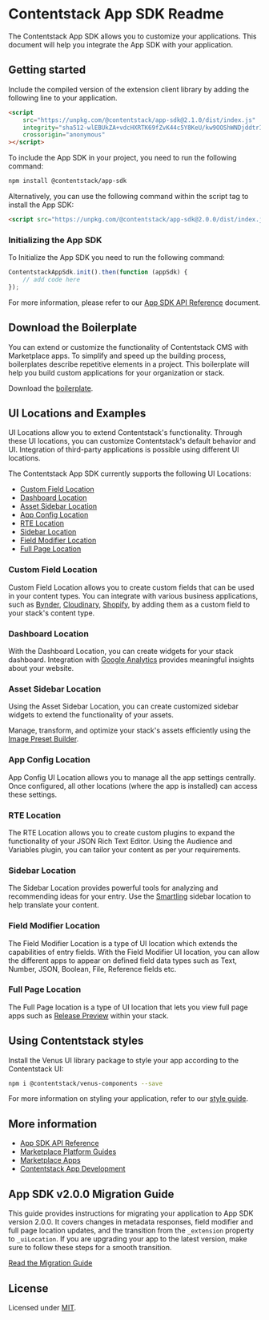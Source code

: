 # Contentstack App SDK Readme

The Contentstack App SDK allows you to customize your applications. This document will help you integrate the App SDK with your application.

## Getting started

Include the compiled version of the extension client library by adding the following line to your application.

```html
<script
    src="https://unpkg.com/@contentstack/app-sdk@2.1.0/dist/index.js"
    integrity="sha512-wlEBUkZA+vdcHXRTK69fZvK44c5Y8KeU/kw9OOShWNDjddtrIB8a1lfbLjH5nKWQqkWZ2L9VYEqr96P7qx3ZZg=="
    crossorigin="anonymous"
></script>
```

To include the App SDK in your project, you need to run the following command:

```sh
npm install @contentstack/app-sdk
```

Alternatively, you can use the following command within the script tag to install the App SDK:

```html
<script src="https://unpkg.com/@contentstack/app-sdk@2.0.0/dist/index.js"></script>
```

### Initializing the App SDK

To Initialize the App SDK you need to run the following command:

```js
ContentstackAppSdk.init().then(function (appSdk) {
    // add code here
});
```

For more information, please refer to our [App SDK API Reference](https://github.com/contentstack/app-sdk-docs#contentstack-app-sdk-api-reference) document.

## Download the Boilerplate

You can extend or customize the functionality of Contentstack CMS with Marketplace apps. To simplify and speed up the building process, boilerplates describe repetitive elements in a project. This boilerplate will help you build custom applications for your organization or stack.

Download the [boilerplate](https://github.com/contentstack/marketplace-app-boilerplate/archive/refs/heads/master.zip).

## UI Locations and Examples

UI Locations allow you to extend Contentstack's functionality. Through these UI locations, you can customize Contentstack's default behavior and UI. Integration of third-party applications is possible using different UI locations.

The Contentstack App SDK currently supports the following UI Locations:

-   [Custom Field Location](https://www.contentstack.com/docs/developers/developer-hub/custom-field-location)
-   [Dashboard Location](https://www.contentstack.com/docs/developers/developer-hub/dashboard-location)
-   [Asset Sidebar Location](https://www.contentstack.com/docs/developers/developer-hub/asset-sidebar-location)
-   [App Config Location](https://www.contentstack.com/docs/developers/developer-hub/app-config-location)
-   [RTE Location](https://www.contentstack.com/docs/developers/developer-hub/rte-location)
-   [Sidebar Location](https://www.contentstack.com/docs/developers/developer-hub/sidebar-location)
-   [Field Modifier Location](https://www.contentstack.com/docs/developers/developer-hub/field-modifier-location/)
-   [Full Page Location](https://www.contentstack.com/docs/developers/developer-hub/full-page-location)

### Custom Field Location

Custom Field Location allows you to create custom fields that can be used in your content types. You can integrate with various business applications, such as [Bynder](https://www.contentstack.com/docs/developers/marketplace-apps/bynder), [Cloudinary](https://www.contentstack.com/docs/developers/marketplace-apps/cloudinary), [Shopify](https://www.contentstack.com/docs/developers/marketplace-apps/shopify), by adding them as a custom field to your stack's content type.

### Dashboard Location

With the Dashboard Location, you can create widgets for your stack dashboard. Integration with [Google Analytics](https://www.contentstack.com/docs/developers/marketplace-apps/google-analytics/) provides meaningful insights about your website.

### Asset Sidebar Location

Using the Asset Sidebar Location, you can create customized sidebar widgets to extend the functionality of your assets.

Manage, transform, and optimize your stack's assets efficiently using the [Image Preset Builder](https://www.contentstack.com/docs/developers/marketplace-apps/image-preset-builder).

### App Config Location

App Config UI Location allows you to manage all the app settings centrally. Once configured, all other locations (where the app is installed) can access these settings.

### RTE Location

The RTE Location allows you to create custom plugins to expand the functionality of your JSON Rich Text Editor. Using the Audience and Variables plugin, you can tailor your content as per your requirements.

### Sidebar Location

The Sidebar Location provides powerful tools for analyzing and recommending ideas for your entry. Use the [Smartling](https://help.smartling.com/hc/en-us/articles/4865477629083) sidebar location to help translate your content.

### Field Modifier Location

The Field Modifier Location is a type of UI location which extends the capabilities of entry fields. With the Field Modifier UI location, you can allow the different apps to appear on defined field data types such as Text, Number, JSON, Boolean, File, Reference fields etc.

### Full Page Location

The Full Page location is a type of UI location that lets you view full page apps such as [Release Preview](https://www.contentstack.com/docs/developers/marketplace-apps/release-preview) within your stack.

## Using Contentstack styles

Install the Venus UI library package to style your app according to the Contentstack UI:

```sh
npm i @contentstack/venus-components --save
```

For more information on styling your application, refer to our [style guide](https://www.contentstack.com/docs/developers/venus-component-library/).

## More information

-   [App SDK API Reference](https://github.com/contentstack/app-sdk-docs#readme)
-   [Marketplace Platform Guides](https://www.contentstack.com/docs/developers/marketplace-platform-guides/)
-   [Marketplace Apps](https://www.contentstack.com/docs/developers/marketplace-apps/)
-   [Contentstack App Development](https://www.contentstack.com/docs/developers/developer-hub/)

## App SDK v2.0.0 Migration Guide

This guide provides instructions for migrating your application to App SDK version 2.0.0. It covers changes in metadata responses, field modifier and full page location updates, and the transition from the `_extension` property to `_uiLocation`. If you are upgrading your app to the latest version, make sure to follow these steps for a smooth transition.

[Read the Migration Guide](./docs/app-sdk-v2-migration.md)

## License

Licensed under [MIT](https://opensource.org/licenses/MIT).
